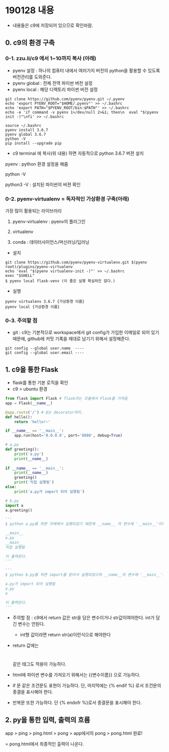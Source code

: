 # 190128 내용

- 내용들은 c9에 저장되어 있으므로 확인바람.

## 0. c9의 환경 구축

### 0-1. zzu.li/c9 에서 1~10까지 복사 (아래)

- pyenv 설정 : 하나의 컴퓨터 내에서 여러가지 버전의 python을 활용할 수 있도록 버전관리를 도와준다.
- pyenv global : 전체 전역 파이썬 버전 설정
- pyenv local : 해당 디렉토리 파이썬 버전 설정

```terminal
git clone https://github.com/pyenv/pyenv.git ~/.pyenv
echo 'export PYENV_ROOT="$HOME/.pyenv"' >> ~/.bashrc
echo 'export PATH="$PYENV_ROOT/bin:$PATH"' >> ~/.bashrc
echo -e 'if command -v pyenv 1>/dev/null 2>&1; then\n  eval "$(pyenv init -)"\nfi' >> ~/.bashrc

source ~/.bashrc
pyenv install 3.6.7
pyenv global 3.6.7
python -V
pip install --upgrade pip
```

- c9 terminal 에 복사(위 내용) 하면 자동적으로 python 3.6.7 버젼 설치



pyenv : python 환경 설정을 해줌

python -V

python3 -V : 설치된 파이썬의 버젼 확인



### 0-2. pyenv-virtualenv = 독자적인 가상환경 구축(아래)

가장 많이 활용되는 라이브러리

1. pyenv-virtualenv : pyenv의 플러그인

2. virtualenv

3. conda : 데이터사이언스/머신러닝/딥러닝


- 설치

```terminal
git clone https://github.com/pyenv/pyenv-virtualenv.git $(pyenv root)/plugins/pyenv-virtualenv
echo 'eval "$(pyenv virtualenv-init -)"' >> ~/.bashrc
exec "$SHELL"
$ pyenv local flask-venv (이 줄은 실행 확실하진 않다.)
```

- 실행

```
pyenv virtualenv 3.6.7 {가상환경 이름}
pyenv local {가상환경 이름}
```

### 0-3. 주의할 점

- git : c9는 기본적으로 workspace에서 git config가 가입한 이메일로 되어 있기 때문에, github에 커밋 기록을 제대로 남기기 위해서 설정해준다.

```
git config --global user.name  ----
git config --global user.email ----
```





## 1. c9을 통한 Flask

- flask를 통한 기본 로직을 확인
- c9 > ubuntu 환경

```python
from flask import Flask # flask라는 모듈에서 Flask를 가져옴
app = Flask(__name__)

@app.route('/') # @는 decorator의미.
def hello():
    return 'hello!~'

if __name__ == '__main__':
    app.run(host='0.0.0.0', port='8080', debug=True)
```



```python
# a.py
def greeting():
    print('a.py')
    print(__name__)
    
if __name__ == '__main__':
    print(__name__)
    greeting()
    print('직접 실행됨')
else:
    print('a.py가 import 되어 실행됨')
```

```python
# b.py
import a
a.greeting()
```

```python
'''
$ python a.py를 하면 자체에서 실행되었기 때문에 __name__ 의 변수에 '__main__'이라는 문자열이 적용된다. 그렇기 때문에 if 문에 True가 적용되고 (함수가 실행된 장소가 자기 자신 = __main__)

__main__
a.py
__main__
직접 실행됨

이 출력된다.
'''

'''
$ python b.py를 하면 import를 받아서 실행되었으며 __name__의 변수에 '__main__'가 아니라 a가 적용되며, if문이 아닌 else가 적용된다. (함수가 실행된 장소인 a로 적용)

a.py가 import 되어 실행됨
a.py
a

이 출력된다.
'''
```



- 주의할 점 : c9에서 return 값은 str을 담은 변수이거나 str값이여야한다. int가 담긴 변수는 안된다.
  - int형 값이라면 return str(a)이런식으로 해야한다

- return 값에는 <h1></h1> 같은 태그도 적용이 가능하다.



- html에 파이썬 변수를 가져오기 위해서는 {{변수이름}} 으로 가능하다.



- if 문 같은 조건문도 표현이 가능하다. 단, 마지막에는 {% endif %} 로서 조건문의 종결을 표시해야 한다.

- 반복문 또한 가능하다. 단 {% endofr %}로서 종결문을 표시해야 한다.



## 2. py을 통한 입력, 출력의 흐름

app > ping > ping.html > pong > app에서의 pong > pong.html 완료!



 = pong.html에서 최종적인 출력이 나온다.











